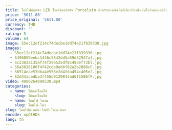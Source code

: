 ```yaml
---
title: โคมไฟติดผนัง LED โมเดิร์นคริสตัล Porcelain สําหรับทางเดินพืชสีเขียวห้องนั่งเล่นในร่มตกแต่งบ้านแขวนภาพวาดภาพจิตรกรรมฝาผนัง
price: '5611.80'
price_original: '5611.80'
currency: THB
discount: ''
rating: 5
volume: 64
image: S5ec12ef214c74decbe1dd74e21f839330.jpg
images:
  - S5ec12ef214c74decbe1dd74e21f839330.jpg
  - S496859eebc1446c5842dd5a59d32947af.jpg
  - Sc2303a135af74f29a525df8c493ef73bl.jpg
  - S6a5026106f4f42cdb9edbf82a2b2888cF.jpg
  - S6514eae57dba4e558e2d4fda454c405e2.jpg
  - S2d44acedba3f455d9129843ad6f1506fF.jpg
video: 4000264890530.mp4
categories:
  - name: ไฟและโคมไฟ
    slug: ไฟและโคมไฟ
  - name: โคมไฟ ในร่ม
    slug: โคมไฟ-ในร
slug: โคมไฟต-ดผน-led-โมเด-นคร
encode: opQtHDk
lang: th
---
```

  